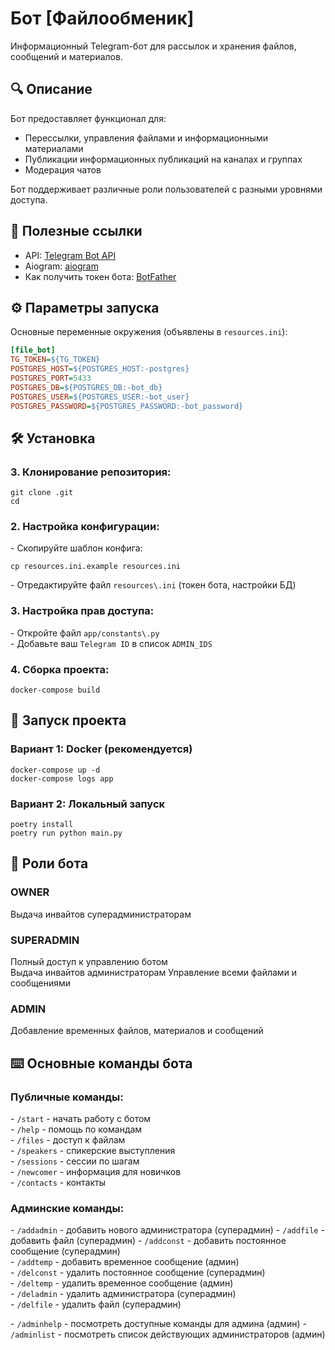 # Бот [Файлообменик]

 Информационный Telegram-бот для рассылок и хранения файлов, сообщений и материалов.

## 🔍 Описание

Бот предоставляет функционал для:
- Перессылки, управления файлами и информационными материалами
- Публикации информационных публикаций на каналах и группах
- Модерация чатов


Бот поддерживает различные роли пользователей с разными уровнями доступа.

## 🔗 Полезные ссылки
- API: [Telegram Bot API](https://core.telegram.org/bots/api)
- Aiogram: [aiogram](https://docs.aiogram.dev/)
- Как получить токен бота: [BotFather](https://core.telegram.org/bots#how-do-i-create-a-bot)

## ⚙️ Параметры запуска

Основные переменные окружения (объявлены в `resources.ini`):

```ini
[file_bot]
TG_TOKEN=${TG_TOKEN}
POSTGRES_HOST=${POSTGRES_HOST:-postgres}
POSTGRES_PORT=5433
POSTGRES_DB=${POSTGRES_DB:-bot_db}
POSTGRES_USER=${POSTGRES_USER:-bot_user}
POSTGRES_PASSWORD=${POSTGRES_PASSWORD:-bot_password}
```

## 🛠 Установка

### 3. Клонирование репозитория\:
```
git clone .git
cd 
```
### 2. Настройка конфигурации\:
\- Скопируйте шаблон конфига\:
```
cp resources.ini.example resources.ini
```

\- Отредактируйте файл `resources\.ini` \(токен бота\, настройки БД\)

### 3. Настройка прав доступа\:
\- Откройте файл `app/constants\.py`  
\- Добавьте ваш `Telegram ID` в список `ADMIN_IDS`  

### 4. Сборка проекта\:
```
docker-compose build
```
## 🚀 Запуск проекта

### Вариант 1\: Docker \(рекомендуется\)
```
docker-compose up -d
docker-compose logs app
```
### Вариант 2\: Локальный запуск
```
poetry install
poetry run python main.py
```
## 👥 Роли бота


### OWNER
  Выдача инвайтов суперадминистраторам

### SUPERADMIN
  Полный доступ к управлению ботом  
  Выдача инвайтов администраторам 
  Управление всеми файлами и сообщениями  

### ADMIN 
  Добавление временных файлов, материалов и сообщений  

## ⌨️ Основные команды бота

### Публичные команды\:
\- `/start` \- начать работу с ботом  
\- `/help` \- помощь по командам  
\- `/files` \- доступ к файлам   
\- `/speakers` \- спикерские выступления  
\- `/sessions` \- сессии по шагам  
\- `/newcomer` \- информация для новичков  
\- `/contacts` \- контакты  

### Админские команды\:
\- `/addadmin` \- добавить нового администратора (суперадмин)
\- `/addfile` \- добавить файл (суперадмин)
\- `/addconst` \- добавить постоянное сообщение (суперадмин)  
\- `/addtemp` \- добавить временное сообщение (админ)  
\- `/delconst` \- удалить постоянное сообщение (суперадмин)  
\- `/deltemp` \- удалить временное сообщение (админ)  
\- `/deladmin` \- удалить администратора (суперадмин)  
\- `/delfile` \- удалить файл (суперадмин)

\- `/adminhelp` \- посмотреть доступные команды для админа (админ)
\- `/adminlist` \- посмотреть список действующих администраторов (админ)
